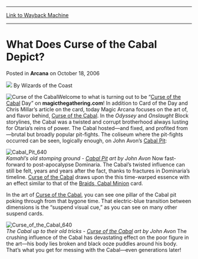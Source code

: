 
---
[Link to Wayback Machine](https://web.archive.org/web/20210430125823/https://magic.wizards.com/en/articles/archive/arcana/what-does-curse-cabal-depict-2006-10-18)

[_metadata_:author]:- "Wizards of the Coast"
[_metadata_:description]:- "Welcome to what is turning out to be “Curse of the Cabal Day” on magicthegathering.com! In addition to Card of the Day and Chris Millar’s article on the card, today Magic Arcana focuses on the art of, and flavor behind, Curse of the Cabal. In the Odyssey and Onslaught Block storylines, the Cabal was a twisted and corrupt brotherhood always lusting for Otaria’s reins of power."
[_metadata_:generator]:- "Drupal 7 (http://drupal.org)"
[_metadata_:node]:- "703726"
[_metadata_:publish_date]:- "2006-10-18"
[_metadata_:source]:- "div-main-content"
[_metadata_:title]:- "What Does Curse of the Cabal Depict?"
[_metadata_:wayback_capture_timestamp]:- "2021-04-30 12:58:23"
[_metadata_:wayback_raw_url]:- "https://web.archive.org/web/20210430125823id_/https://magic.wizards.com/en/articles/archive/arcana/what-does-curse-cabal-depict-2006-10-18"
[_metadata_:wayback_url]:- "https://magic.wizards.com/en/articles/archive/arcana/what-does-curse-cabal-depict-2006-10-18"
---


What Does Curse of the Cabal Depict?
====================================



 Posted in **Arcana**
 on October 18, 2006 






![](https://media.magic.wizards.com/styles/auth_small/public/images/person/wizards_author.jpg)
By Wizards of the Coast











![Curse of the Cabal](http://gatherer.wizards.com/Handlers/Image.ashx?type=card&name=Curse+of+the+Cabal)Welcome to what is turning out to be “[Curse of the Cabal](http://gatherer.wizards.com/Pages/Card/Details.aspx?name=Curse+of+the+Cabal) Day” on **magicthegathering.com**! In addition to Card of the Day and Chris Millar’s article on the card, today Magic Arcana focuses on the art of, and flavor behind, [Curse of the Cabal](http://gatherer.wizards.com/Pages/Card/Details.aspx?name=Curse+of+the+Cabal).
 In the *Odyssey* and *Onslaught* Block storylines, the Cabal was a twisted and corrupt brotherhood always lusting for Otaria’s reins of power. The Cabal hosted—and fixed, and profited from—brutal but broadly popular pit-fights. The coliseum where the pit-fights occurred can be seen, logically enough, on John Avon’s [Cabal Pit](http://gatherer.wizards.com/Pages/Card/Details.aspx?name=Cabal+Pit):


  
![Cabal_Pit_640](https://media.magic.wizards.com/image_legacy_migration/magic/images/cardart/OD/Cabal_Pit_640.jpg)  
*Kamahl’s old stomping ground - [Cabal Pit](http://gatherer.wizards.com/Pages/Card/Details.aspx?name=Cabal+Pit) art by John Avon*
Now fast-forward to post-apocalypse Dominaria. The Cabal’s twisted influence can still be felt, years and years after the fact, thanks to fractures in Dominaria’s timeline. [Curse of the Cabal](http://gatherer.wizards.com/Pages/Card/Details.aspx?name=Curse+of+the+Cabal) draws upon the this time-warped essence with an effect similar to that of the [Braids, Cabal Minion](http://gatherer.wizards.com/Pages/Card/Details.aspx?name=Braids%2C+Cabal+Minion) card.


In the art of [Curse of the Cabal](http://gatherer.wizards.com/Pages/Card/Details.aspx?name=Curse+of+the+Cabal), you can see one pillar of the Cabal pit poking through from that bygone time. That electric-blue transition between dimensions is the “suspend visual cue,” as you can see on many other suspend cards.


![Curse_of_the_Cabal_640](https://media.magic.wizards.com/image_legacy_migration/magic/images/cardart/TSP/Curse_of_the_Cabal_640.jpg)  
*The Cabal up to their old tricks - [Curse of the Cabal](http://gatherer.wizards.com/Pages/Card/Details.aspx?name=Curse+of+the+Cabal) art by John Avon*
The crushing influence of the Cabal has devastating effect on the poor figure in the art—his body lies broken and black ooze puddles around his body. That’s what you get for messing with the Cabal—even generations later!







